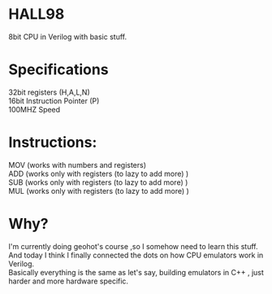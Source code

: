 # HALL98
8bit CPU in Verilog with basic stuff.


<h1>Specifications</h1>
32bit registers (H,A,L,N)<br>
16bit Instruction Pointer (P)<br>
100MHZ Speed

<h1>Instructions: </h1>
MOV (works with numbers and registers)
<br>
ADD (works only with registers (to lazy to add more) ) 
<br>
SUB (works only with registers (to lazy to add more) )
<br>
MUL (works only with registers (to lazy to add more) )

<h1>Why? </h1>
I'm currently doing geohot's course ,so I somehow need to learn this stuff.
<br>
And today I think I finally connected the dots on how CPU emulators work in Verilog.
<br>
Basically everything is the same as let's say, building emulators in C++ , just harder and more hardware specific.

